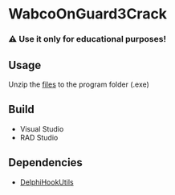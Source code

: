 # WabcoOnGuard3Crack

### ⚠ Use it only for educational purposes!

## Usage
Unzip the [files](https://github.com/Hiteke/WabcoOnGuard3Crack/releases/latest/build.zip) to the program folder (.exe)

## Build
* Visual Studio
* RAD Studio

## Dependencies
* [DelphiHookUtils](https://github.com/delphilite/DelphiHookUtils)
